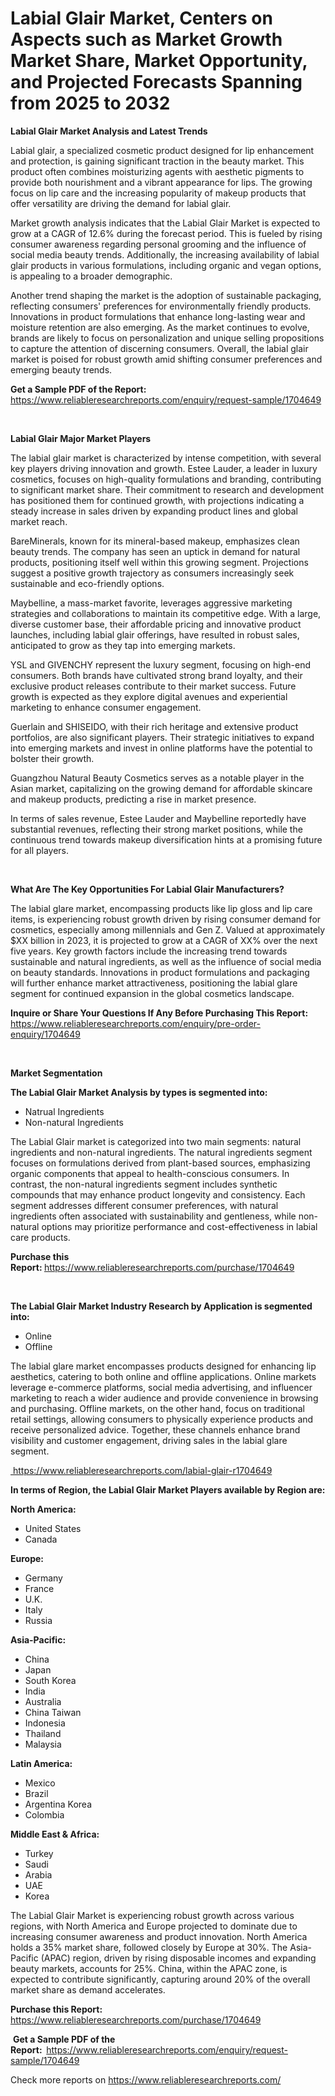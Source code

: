 <p><h1>Labial Glair Market, Centers on Aspects such as Market Growth Market Share, Market Opportunity, and Projected Forecasts Spanning from 2025 to 2032</h1></p><p><strong>Labial Glair Market Analysis and Latest Trends</strong></p>
<p><p>Labial glair, a specialized cosmetic product designed for lip enhancement and protection, is gaining significant traction in the beauty market. This product often combines moisturizing agents with aesthetic pigments to provide both nourishment and a vibrant appearance for lips. The growing focus on lip care and the increasing popularity of makeup products that offer versatility are driving the demand for labial glair.</p><p>Market growth analysis indicates that the Labial Glair Market is expected to grow at a CAGR of 12.6% during the forecast period. This is fueled by rising consumer awareness regarding personal grooming and the influence of social media beauty trends. Additionally, the increasing availability of labial glair products in various formulations, including organic and vegan options, is appealing to a broader demographic.</p><p>Another trend shaping the market is the adoption of sustainable packaging, reflecting consumers' preferences for environmentally friendly products. Innovations in product formulations that enhance long-lasting wear and moisture retention are also emerging. As the market continues to evolve, brands are likely to focus on personalization and unique selling propositions to capture the attention of discerning consumers. Overall, the labial glair market is poised for robust growth amid shifting consumer preferences and emerging beauty trends.</p></p>
<p><strong>Get a Sample PDF of the Report:&nbsp;</strong> <a href="https://www.reliableresearchreports.com/enquiry/request-sample/1704649?utm_campaign=3262&utm_medium=2&utm_source=Github&utm_content=ia&utm_term=04042025&utm_id=labial-glair">https://www.reliableresearchreports.com/enquiry/request-sample/1704649</a></p>
<p>&nbsp;</p>
<p><strong>Labial Glair Major Market Players</strong></p>
<p><p>The labial glair market is characterized by intense competition, with several key players driving innovation and growth. Estee Lauder, a leader in luxury cosmetics, focuses on high-quality formulations and branding, contributing to significant market share. Their commitment to research and development has positioned them for continued growth, with projections indicating a steady increase in sales driven by expanding product lines and global market reach.</p><p>BareMinerals, known for its mineral-based makeup, emphasizes clean beauty trends. The company has seen an uptick in demand for natural products, positioning itself well within this growing segment. Projections suggest a positive growth trajectory as consumers increasingly seek sustainable and eco-friendly options.</p><p>Maybelline, a mass-market favorite, leverages aggressive marketing strategies and collaborations to maintain its competitive edge. With a large, diverse customer base, their affordable pricing and innovative product launches, including labial glair offerings, have resulted in robust sales, anticipated to grow as they tap into emerging markets.</p><p>YSL and GIVENCHY represent the luxury segment, focusing on high-end consumers. Both brands have cultivated strong brand loyalty, and their exclusive product releases contribute to their market success. Future growth is expected as they explore digital avenues and experiential marketing to enhance consumer engagement.</p><p>Guerlain and SHISEIDO, with their rich heritage and extensive product portfolios, are also significant players. Their strategic initiatives to expand into emerging markets and invest in online platforms have the potential to bolster their growth.</p><p>Guangzhou Natural Beauty Cosmetics serves as a notable player in the Asian market, capitalizing on the growing demand for affordable skincare and makeup products, predicting a rise in market presence.</p><p>In terms of sales revenue, Estee Lauder and Maybelline reportedly have substantial revenues, reflecting their strong market positions, while the continuous trend towards makeup diversification hints at a promising future for all players.</p></p>
<p>&nbsp;</p>
<p><strong>What Are The Key Opportunities For Labial Glair Manufacturers?</strong></p>
<p><p>The labial glare market, encompassing products like lip gloss and lip care items, is experiencing robust growth driven by rising consumer demand for cosmetics, especially among millennials and Gen Z. Valued at approximately $XX billion in 2023, it is projected to grow at a CAGR of XX% over the next five years. Key growth factors include the increasing trend towards sustainable and natural ingredients, as well as the influence of social media on beauty standards. Innovations in product formulations and packaging will further enhance market attractiveness, positioning the labial glare segment for continued expansion in the global cosmetics landscape.</p></p>
<p><strong>Inquire or Share Your Questions If Any Before Purchasing This Report:</strong> <a href="https://www.reliableresearchreports.com/enquiry/pre-order-enquiry/1704649?utm_campaign=3262&utm_medium=2&utm_source=Github&utm_content=ia&utm_term=04042025&utm_id=labial-glair">https://www.reliableresearchreports.com/enquiry/pre-order-enquiry/1704649</a></p>
<p>&nbsp;</p>
<p><strong>Market Segmentation</strong></p>
<p><strong>The Labial Glair Market Analysis by types is segmented into:</strong></p>
<p><ul><li>Natrual Ingredients</li><li>Non-natural Ingredients</li></ul></p>
<p><p>The Labial Glair market is categorized into two main segments: natural ingredients and non-natural ingredients. The natural ingredients segment focuses on formulations derived from plant-based sources, emphasizing organic components that appeal to health-conscious consumers. In contrast, the non-natural ingredients segment includes synthetic compounds that may enhance product longevity and consistency. Each segment addresses different consumer preferences, with natural ingredients often associated with sustainability and gentleness, while non-natural options may prioritize performance and cost-effectiveness in labial care products.</p></p>
<p><strong>Purchase this Report:&nbsp;</strong><a href="https://www.reliableresearchreports.com/purchase/1704649?utm_campaign=3262&utm_medium=2&utm_source=Github&utm_content=ia&utm_term=04042025&utm_id=labial-glair">https://www.reliableresearchreports.com/purchase/1704649</a></p>
<p>&nbsp;</p>
<p><strong>The Labial Glair Market Industry Research by Application is segmented into:</strong></p>
<p><ul><li>Online</li><li>Offline</li></ul></p>
<p><p>The labial glare market encompasses products designed for enhancing lip aesthetics, catering to both online and offline applications. Online markets leverage e-commerce platforms, social media advertising, and influencer marketing to reach a wider audience and provide convenience in browsing and purchasing. Offline markets, on the other hand, focus on traditional retail settings, allowing consumers to physically experience products and receive personalized advice. Together, these channels enhance brand visibility and customer engagement, driving sales in the labial glare segment.</p></p>
<p><a href="https://www.reliableresearchreports.com/labial-glair-r1704649?utm_campaign=3262&utm_medium=2&utm_source=Github&utm_content=ia&utm_term=04042025&utm_id=labial-glair">&nbsp;https://www.reliableresearchreports.com/labial-glair-r1704649</a></p>
<p><strong>In terms of Region, the Labial Glair Market Players available by Region are:</strong></p>
<p>
    <p> <strong> North America: </strong>
        <ul>
            <li>United States</li>
            <li>Canada</li>
        </ul>
        </p> 
    <p> <strong> Europe: </strong>
        <ul>
            <li>Germany</li>
            <li>France</li>
            <li>U.K.</li>
            <li>Italy</li>
            <li>Russia</li>
        </ul>
        </p> 
    <p> <strong> Asia-Pacific: </strong>
        <ul>
            <li>China</li>
            <li>Japan</li>
            <li>South Korea</li>
            <li>India</li>
            <li>Australia</li>
            <li>China Taiwan</li>
            <li>Indonesia</li>
            <li>Thailand</li>
            <li>Malaysia</li>
        </ul>
        </p> 
    <p> <strong> Latin America: </strong>
        <ul>
            <li>Mexico</li>
            <li>Brazil</li>
            <li>Argentina Korea</li>
            <li>Colombia</li>
        </ul>
        </p> 
    <p> <strong> Middle East & Africa: </strong>
        <ul>
            <li>Turkey</li>
            <li>Saudi</li>
            <li>Arabia</li>
            <li>UAE</li>
            <li>Korea</li>
        </ul>
    </p>
    </p>
<p><p>The Labial Glair Market is experiencing robust growth across various regions, with North America and Europe projected to dominate due to increasing consumer awareness and product innovation. North America holds a 35% market share, followed closely by Europe at 30%. The Asia-Pacific (APAC) region, driven by rising disposable incomes and expanding beauty markets, accounts for 25%. China, within the APAC zone, is expected to contribute significantly, capturing around 20% of the overall market share as demand accelerates.</p></p>
<p><strong>Purchase this Report: </strong><a href="https://www.reliableresearchreports.com/purchase/1704649?utm_campaign=3262&utm_medium=2&utm_source=Github&utm_content=ia&utm_term=04042025&utm_id=labial-glair">https://www.reliableresearchreports.com/purchase/1704649</a></p>
<p>&nbsp;<strong>Get a Sample PDF of the Report:&nbsp;&nbsp;</strong><a href="https://www.reliableresearchreports.com/enquiry/request-sample/1704649?utm_campaign=3262&utm_medium=2&utm_source=Github&utm_content=ia&utm_term=04042025&utm_id=labial-glair">https://www.reliableresearchreports.com/enquiry/request-sample/1704649</a></p>
<p><strong></strong></p>
<p>Check more reports on <a href="https://www.reliableresearchreports.com/?utm_campaign=3262&utm_medium=2&utm_source=Github&utm_content=ia&utm_term=04042025&utm_id=labial-glair">https://www.reliableresearchreports.com/</a></p>